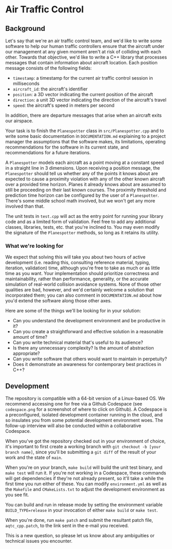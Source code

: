 # Air Traffic Control

## Background

Let's say that we're an air traffic control team, and we'd like to write some software to help our human traffic controllers ensure that the aircraft under our management at any given moment aren't at risk of colliding with each other. Towards that objective, we'd like to write a C++ library that processes messages that contain information about aircraft location. Each position message consists of the following fields:

- `timestamp`: a timestamp for the current air traffic control session in milliseconds
- `aircraft_id`: the aircraft's identifier
- `position`: a 3D vector indicating the current position of the aircraft
- `direction`: a unit 3D vector indicating the direction of the aircraft's travel
- `speed`: the aircraft's speed in meters per second

In addition, there are departure messages that arise when an aircraft exits our airspace.

Your task is to finish the `Planespotter` class in `src/Planespotter.cpp` and to write some basic documentation in `DOCUMENTATION.md` explaining to a project manager the assumptions that the software makes, its limitations, operating recommendations for the software in its current state, and recommendations for a future iterations.

A `Planespotter` models each aircraft as a point moving at a constant speed in a straight line in 3 dimensions. Upon receiving a position message, the `Planespotter` should tell us whether any of the points it knows about are expected to cause a proximity violation with any of the other known aircraft over a provided time horizon. Planes it already knows about are assumed to still be proceeding on their last known courses. The proximity threshold and prediction time horizon can be configured by the user of a `Planespotter`. There's some middle school math involved, but we won't get any more involved than that.

The unit tests in `test.cpp` will act as the entry point for running your library code and as a limited form of validation. Feel free to add any additional classes, libraries, tests, etc. that you're inclined to. You may even modify the signature of the `Planespotter` methods, so long as it retains its utility.

### What we're looking for
We expect that solving this will take you about two hours of active development (i.e. reading this, consulting reference material, typing, iteration, validation) time, although you're free to take as much or as little time as you want. Your implementation should prioritize correctness and maintainability, rather than performance, generality, or the accurate simulation of real-world collision avoidance systems. None of those other qualities are bad, however, and we'd certainly welcome a solution that incorporated them; you can also comment in `DOCUMENTATION.md` about how you'd extend the software along those other axes.

Here are some of the things we'll be looking for in your solution:
  * Can you understand the development environment and be productive in it?
  * Can you create a straightforward and effective solution in a reasonable amount of time?
  * Can you write technical material that's useful to its audience?
  * Is there any unnecessary complexity? Is the amount of abstraction appropriate?
  * Can you write software that others would want to maintain in perpetuity?
  * Does it demonstrate an awareness for contemporary best practices in C++?

## Development

The repository is compatible with a 64-bit version of a Linux-based OS. We recommend accessing one for free via a Github Codespace (see `codespace.png` for a screenshot of where to click on Github). A Codespace is a preconfigured, isolated development container running in the cloud, and so insulates you from some potential development environment woes. The follow-up interview will also be conducted within a collaborative Codespace.

When you've got the repository checked out in your environment of choice, it's important to first create a working branch with `git checkout -b [your branch name]`, since you'll be submitting a `git diff` of the result of your work and the state of `main`.

When you're on your branch, `make build` will build the unit test binary, and `make test` will run it. If you're not working in a Codespace, these commands will get dependencies if they're not already present, so it'll take a while the first time you run either of these. You can modify `environment.yml` as well as the `Makefile` and `CMakeLists.txt` to adjust the development environment as you see fit.

You can build and run in release mode by setting the environment variable `BUILD_TYPE=release` in your invocation of either `make build` or `make test`.

When you're done, run `make patch` and submit the resultant patch file, `aqtc_cpp.patch`, to the link sent in the e-mail you received.

This is a new question, so please let us know about any ambiguities or technical issues you encounter.
